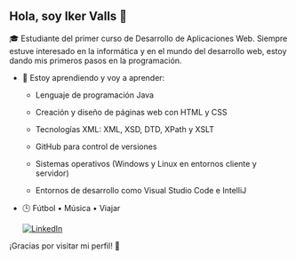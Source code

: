 ## Hola, soy Iker Valls 👋

🎓 Estudiante del primer curso de Desarrollo de Aplicaciones Web. Siempre estuve interesado en la informática y en el mundo del desarrollo web, estoy dando mis primeros pasos en la programación.

- 🌱 Estoy aprendiendo y voy a aprender:
  - Lenguaje de programación Java 
  - Creación y diseño de páginas web con HTML y CSS
  - Tecnologías XML: XML, XSD, DTD, XPath y XSLT
  - GitHub para control de versiones
  - Sistemas operativos (Windows y Linux en entornos cliente y servidor)

  - Entornos de desarrollo como Visual Studio Code e IntelliJ
- 🕒 Fútbol • Música • Viajar

    [![LinkedIn](https://img.shields.io/badge/LinkedIn-Profile-blue?logo=linkedin)](https://www.linkedin.com/in/íker-valls-jiménez-3789082aa)


¡Gracias por visitar mi perfil! 🚀
